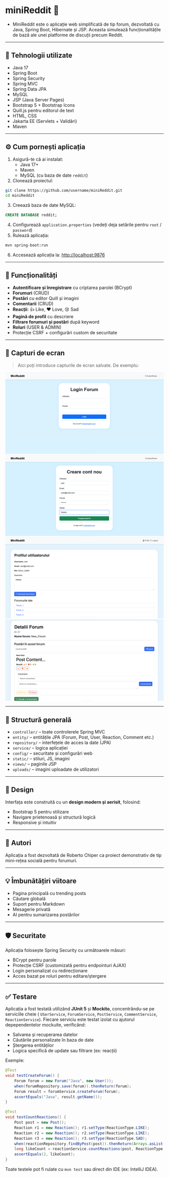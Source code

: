 # miniReddit 🧠

- MiniReddit este o aplicație web simplificată de tip forum, dezvoltată cu Java, Spring Boot, Hibernate și JSP. Aceasta simulează funcționalitățile de bază ale unei platforme de discuții precum Reddit.
---

## 🔧 Tehnologii utilizate

- Java 17
- Spring Boot
- Spring Security
- Spring MVC
- Spring Data JPA
- MySQL
- JSP (Java Server Pages)
- Bootstrap 5 + Bootstrap Icons
- Quill.js pentru editorul de text
- HTML, CSS
- Jakarta EE (Servlets + Validări)
- Maven

---

## ⚙️ Cum pornești aplicația

1. Asigură-te că ai instalat:
   - Java 17+
   - Maven
   - MySQL (cu baza de date `reddit`)
2. Clonează proiectul:
```bash
git clone https://github.com/username/miniReddit.git
cd miniReddit
```
3. Creează baza de date MySQL:
```sql
CREATE DATABASE reddit;
```
4. Configurează `application.properties` (vedeți deja setările pentru `root` / `password`)
5. Rulează aplicația:
```bash
mvn spring-boot:run
```
6. Accesează aplicația la: [http://localhost:9876](http://localhost:9876)

---

## 🔐 Funcționalități

- **Autentificare și înregistrare** cu criptarea parolei (BCrypt)
- **Forumuri** (CRUD)
- **Postări** cu editor Quill și imagini
- **Comentarii** (CRUD)
- **Reacții**: 👍 Like, ❤️ Love, 😢 Sad
- **Pagină de profil** cu descriere
- **Filtrare forumuri și postări** după keyword
- **Roluri** (USER & ADMIN)
- Protecție CSRF + configurări custom de securitate

---

## 📸 Capturi de ecran

> Aici poți introduce capturile de ecran salvate. De exemplu:

![Login Page](./imagini_README/LoginPage.png)
![Register Page](./imagini_README/Register.png)
![Profile Page](./imagini_README/ProfilePage.png)
![Post View](./imagini_README/PostView.png)

---

## 📁 Structură generală

- `controller/` – toate controlerele Spring MVC
- `entity/` – entitățile JPA (Forum, Post, User, Reaction, Comment etc.)
- `repository/` – interfețele de acces la date (JPA)
- `service/` – logica aplicației
- `config/` – securitate și configurări web
- `static/` – stiluri, JS, imagini
- `views/` – paginile JSP
- `uploads/` – imagini uploadate de utilizatori

---

## 🧠 Design

Interfața este construită cu un **design modern și aerisit**, folosind:
- Bootstrap 5 pentru stilizare
- Navigare prietenoasă și structură logică
- Responsive și intuitiv

---

## 🤝 Autori

Aplicația a fost dezvoltată de Roberto Chiper ca proiect demonstrativ de tip mini-rețea socială pentru forumuri.

---

## 💡 Îmbunătățiri viitoare

- Pagina principală cu trending posts
- Căutare globală
- Suport pentru Markdown
- Mesagerie privată
- AI pentru sumarizarea postărilor

---

## 🛡️ Securitate

Aplicația folosește Spring Security cu următoarele măsuri:

- BCrypt pentru parole
- Protecție CSRF (customizată pentru endpointuri AJAX)
- Login personalizat cu redirecționare
- Acces bazat pe roluri pentru editare/ștergere

---


## ✅ Testare

Aplicația a fost testată utilizând **JUnit 5** și **Mockito**, concentrându-se pe serviciile cheie ( `USerService`, `ForumService`, `PostService`, `CommentService`, `ReactionService`). Fiecare serviciu este testat izolat cu ajutorul depependentelor mockuite, verificând:

- Salvarea și recuperarea datelor
- Căutările personalizate în baza de date
- Ștergerea entităților
- Logica specifică de update sau filtrare (ex: reacții)

Exemple:
```java
@Test
void testCreateForum() {
    Forum forum = new Forum("Java", new User());
    when(forumRepository.save(forum)).thenReturn(forum);
    Forum result = forumService.createForum(forum);
    assertEquals("Java", result.getName());
}
```

```java
@Test
void testCountReactions() {
    Post post = new Post();
    Reaction r1 = new Reaction(); r1.setType(ReactionType.LIKE);
    Reaction r2 = new Reaction(); r2.setType(ReactionType.LIKE);
    Reaction r3 = new Reaction(); r3.setType(ReactionType.SAD);
    when(reactionRepository.findByPost(post)).thenReturn(Arrays.asList(r1, r2, r3));
    long likeCount = reactionService.countReactions(post, ReactionType.LIKE);
    assertEquals(2, likeCount);
}
```

Toate testele pot fi rulate cu `mvn test` sau direct din IDE (ex: IntelliJ IDEA).


